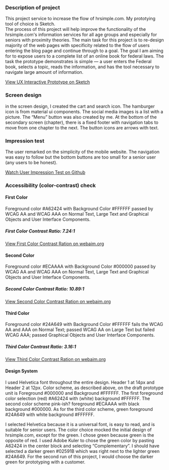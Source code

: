 ### Description of project 
This project service to increase the flow of hrsimple.com.  My prototying tool of choice is Sketch.  
The process of this project will help improve the functionality of the hrsimple.com's information services for all age groups and especially for seniors with proximity theories.  The main task for this project is to re-design majority of the web pages  with specificity  related to the flow of users entering the blog page and continue through to a goal.  The goal I am aiming for to expose users to a complete list of an online book for federal laws.  The task the prototype demonstrates is simple — a user enters the Federal book, selects a topic, reads the information, and has the tool necessary to navigate large amount of information. 

<a href="https://www.sketch.com/s/44cb3aec-bfb4-4b32-9fc8-0e9faf22dc02/p/1669e511-2032-4bcf-aec9-d674bc34cfbf">View UX Interactive Prototype on Sketch</a>

### Screen design
in the screen design, I created the cart and search icon.  The hamburger icon is from material ui components.  The social media images is a list with a picture.  The “Menu” button was also created by me.  At the bottom of the secondary screen (chapter), there is a fixed footer with navigation tabs to move from one chapter to the next.  The button icons are arrows with text.  

### Impression test
The user remarked on the simplicity of the mobile website.  The navigation was easy to follow but the bottom buttons are too small for a senior user (any users to be honest). 

<a href="https://user-images.githubusercontent.com/8107598/117897723-3b8f5180-b278-11eb-84e0-0cb00bd2ce14.mov">Watch User Impression Test on Github</a>

### Accessibility (color-contrast) check

#### First Color
Foreground color #A62424 with Background Color #FFFFFF passed by WCAG AA and WCAG AAA on Normal Text, Large Text and Graphical Objects and User Interface Components.  

##### First Color Contrast Ratio: 7.24:1
<a href="https://webaim.org/resources/contrastchecker/?fcolor=A62424&bcolor=FFFFFF">View First Color Contrast Ration on webaim.org</a>


#### Second Color
Foreground color #ECAAAA with Background Color #000000 passed by WCAG AA and WCAG AAA on Normal Text, Large Text and Graphical Objects and User Interface Components.  

##### Second Color Contrast Ratio: 10.89:1 
<a href="https://webaim.org/resources/contrastchecker/?fcolor=ECAAAA&bcolor=000000">View Second Color Contrast Ration on webaim.org</a>

#### Third Color
Foreground color #24A649 with Background Color #FFFFFF fails the WCAG AA and AAA on Normal Text; passed WCAG AA on Large Text but failed WCAG AAA; passed Graphical Objects and User Interface Components.  

##### Third Color Contrast Ratio: 3.16:1 
<a href="https://webaim.org/resources/contrastchecker/?fcolor=24A649&bcolor=FFFFFF">View Third Color Contrast Ration on webaim.org</a>

#### Design System

I used Helvetica font throughout the entire design.   Header 1 at 14px and Header 2 at 12px.  Color scheme, as described above, on the draft prototype unit is Foreground #000000 and Background #FFFFFF.  The first  foreground color selection (red) #A62424 with (white) background #FFFFFF.  The second color scheme pink-ish? foreground #ECAAAA with black background #000000.  As for the third color scheme, green foreground #24A649 with white background #FFFFFF. 

I selected Helvetica because it is a universal font, is easy to read, and is suitable for senior users.  The color choice mocked the initial design of hrsimple.com, except for the green.  I chose green because green is the opposite of red.  I used Adobe Kuler to chose the green color by pasting A62424 in the center block and selecting “Complementary”.  I should have selected a darker green #02591B which was right next to the lighter green #24A649.   For the second run of this project, I would choose the darker green for prototyping with a customer. 
